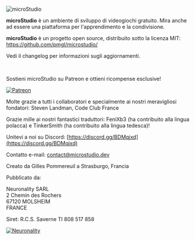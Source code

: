 ![microStudio](/img/microstudiologo.svg "microStudio")

**microStudio** è un ambiente di sviluppo di videogiochi gratuito. Mira anche ad essere una piattaforma per l'apprendimento e la condivisione.

**microStudio** è un progetto open source, distribuito sotto la licenza MIT: https://github.com/pmgl/microstudio/

Vedi il changelog per informazioni sugli aggiornamenti.

<br />

Sostieni microStudio su Patreon e ottieni ricompense esclusive!

<a href="https://www.patreon.com/microstudiodev" target="_blank"><img src="/img/patreon.png" title="Patreon" alt="Patreon" style="width: auto"></a>

Molte grazie a tutti i collaboratori e specialmente ai nostri meravigliosi fondatori: Steven Landman, Code Club France

Grazie mille ai nostri fantastici traduttori: FeniXb3 (ha contribuito alla lingua polacca) e TinkerSmith (ha contribuito alla lingua tedesca)!

<i class="fab fa-discord"></i> Unitevi a noi su Discord: [https://discord.gg/BDMqjxd](https://discord.gg/BDMqjxd)

<i class="fab fa-discord"></i> Contatto e-mail: [contact@microstudio.dev](mailto:contact@microstudio.dev)

Creato da Gilles Pommereuil a Strasburgo, Francia

Pubblicato da:

Neuronality SARL<br/>
2 Chemin des Rochers<br/>
67120 MOLSHEIM<br/>
FRANCE

Siret: R.C.S. Saverne TI 808 517 858<br/>

[![Neuronality](/img/neuronality.svg "Neuronality")](https://www.neuronality.com)
